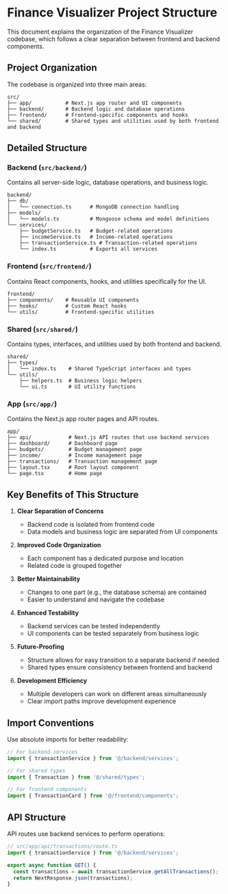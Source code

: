 # Finance Visualizer Project Structure

This document explains the organization of the Finance Visualizer codebase, which follows a clear separation between frontend and backend components.

## Project Organization

The codebase is organized into three main areas:

```
src/
├── app/           # Next.js app router and UI components
├── backend/       # Backend logic and database operations
├── frontend/      # Frontend-specific components and hooks
└── shared/        # Shared types and utilities used by both frontend and backend
```

## Detailed Structure

### Backend (`src/backend/`)

Contains all server-side logic, database operations, and business logic.

```
backend/
├── db/
│   └── connection.ts      # MongoDB connection handling
├── models/
│   └── models.ts          # Mongoose schema and model definitions
└── services/
    ├── budgetService.ts   # Budget-related operations
    ├── incomeService.ts   # Income-related operations
    ├── transactionService.ts # Transaction-related operations
    └── index.ts           # Exports all services
```

### Frontend (`src/frontend/`)

Contains React components, hooks, and utilities specifically for the UI.

```
frontend/
├── components/    # Reusable UI components
├── hooks/         # Custom React hooks
└── utils/         # Frontend-specific utilities
```

### Shared (`src/shared/`)

Contains types, interfaces, and utilities used by both frontend and backend.

```
shared/
├── types/
│   └── index.ts    # Shared TypeScript interfaces and types
└── utils/
    ├── helpers.ts  # Business logic helpers
    └── ui.ts       # UI utility functions
```

### App (`src/app/`)

Contains the Next.js app router pages and API routes.

```
app/
├── api/            # Next.js API routes that use backend services
├── dashboard/      # Dashboard page
├── budgets/        # Budget management page
├── income/         # Income management page
├── transactions/   # Transaction management page
├── layout.tsx      # Root layout component
└── page.tsx        # Home page
```

## Key Benefits of This Structure

1. **Clear Separation of Concerns**
   - Backend code is isolated from frontend code
   - Data models and business logic are separated from UI components

2. **Improved Code Organization**
   - Each component has a dedicated purpose and location
   - Related code is grouped together

3. **Better Maintainability**
   - Changes to one part (e.g., the database schema) are contained
   - Easier to understand and navigate the codebase

4. **Enhanced Testability**
   - Backend services can be tested independently
   - UI components can be tested separately from business logic

5. **Future-Proofing**
   - Structure allows for easy transition to a separate backend if needed
   - Shared types ensure consistency between frontend and backend

6. **Development Efficiency**
   - Multiple developers can work on different areas simultaneously
   - Clear import paths improve development experience

## Import Conventions

Use absolute imports for better readability:

```typescript
// For backend services
import { transactionService } from '@/backend/services';

// For shared types
import { Transaction } from '@/shared/types';

// For frontend components
import { TransactionCard } from '@/frontend/components';
```

## API Structure

API routes use backend services to perform operations:

```typescript
// src/app/api/transactions/route.ts
import { transactionService } from '@/backend/services';

export async function GET() {
  const transactions = await transactionService.getAllTransactions();
  return NextResponse.json(transactions);
}
``` 